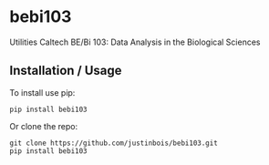 # bebi103

Utilities Caltech BE/Bi 103: Data Analysis in the Biological Sciences


## Installation / Usage

To install use pip:

    pip install bebi103


Or clone the repo:

    git clone https://github.com/justinbois/bebi103.git
    pip install bebi103
